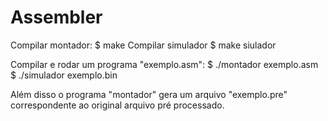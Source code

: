 # Assembler

Compilar montador:
	$ make
Compilar simulador
	$ make siulador

Compilar e rodar um programa "exemplo.asm":
	$ ./montador exemplo.asm
	$ ./simulador exemplo.bin

Além disso o programa "montador" gera um arquivo "exemplo.pre" correspondente ao original arquivo pré processado.
